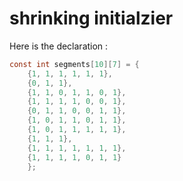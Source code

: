 # shrinking initialzier


Here is the declaration :

```C
const int segments[10][7] = {
    {1, 1, 1, 1, 1, 1},
    {0, 1, 1},
    {1, 1, 0, 1, 1, 0, 1},
    {1, 1, 1, 1, 0, 0, 1},
    {0, 1, 1, 0, 0, 1, 1},
    {1, 0, 1, 1, 0, 1, 1},
    {1, 0, 1, 1, 1, 1, 1},
    {1, 1, 1},
    {1, 1, 1, 1, 1, 1, 1},
    {1, 1, 1, 1, 0, 1, 1}
    };
```